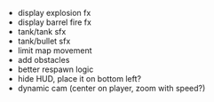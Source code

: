 - display explosion fx
- display barrel fire fx
- tank/tank sfx
- tank/bullet sfx
- limit map movement
- add obstacles
- better respawn logic
- hide HUD, place it on bottom left?
- dynamic cam (center on player, zoom with speed?)

